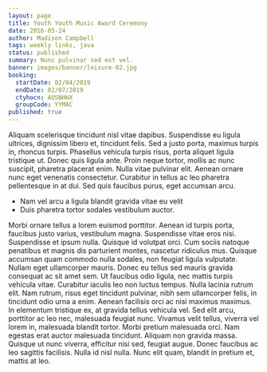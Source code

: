 ```yaml
---
layout: page
title: Youth Youth Music Award Ceremony
date: 2016-05-24
author: Madison Campbell
tags: weekly links, java
status: published
summary: Nunc pulvinar sed est vel.
banner: images/banner/leisure-02.jpg
booking:
  startDate: 02/04/2019
  endDate: 02/07/2019
  ctyhocn: AUSNHHX
  groupCode: YYMAC
published: true
---
```

Aliquam scelerisque tincidunt nisl vitae dapibus. Suspendisse eu ligula ultrices, dignissim libero et, tincidunt felis. Sed a justo porta, maximus turpis in, rhoncus turpis. Phasellus vehicula turpis risus, porta aliquet ligula tristique ut. Donec quis ligula ante. Proin neque tortor, mollis ac nunc suscipit, pharetra placerat enim. Nulla vitae pulvinar elit. Aenean ornare nunc eget venenatis consectetur. Curabitur in tellus ac leo pharetra pellentesque in at dui. Sed quis faucibus purus, eget accumsan arcu.

* Nam vel arcu a ligula blandit gravida vitae eu velit
* Duis pharetra tortor sodales vestibulum auctor.

Morbi ornare tellus a lorem euismod porttitor. Aenean id turpis porta, faucibus justo varius, vestibulum magna. Suspendisse vitae eros nisi. Suspendisse et ipsum nulla. Quisque id volutpat orci. Cum sociis natoque penatibus et magnis dis parturient montes, nascetur ridiculus mus. Quisque accumsan quam commodo nulla sodales, non feugiat ligula vulputate. Nullam eget ullamcorper mauris. Donec eu tellus sed mauris gravida consequat ac sit amet sem. Ut faucibus odio ligula, nec mattis turpis vehicula vitae. Curabitur iaculis leo non luctus tempus. Nulla lacinia rutrum elit.
Nam rutrum, risus eget tincidunt pulvinar, nibh sem ullamcorper felis, in tincidunt odio urna a enim. Aenean facilisis orci ac nisi maximus maximus. In elementum tristique ex, at gravida tellus vehicula vel. Sed elit arcu, porttitor ac leo nec, malesuada feugiat nunc. Vivamus velit tellus, viverra vel lorem in, malesuada blandit tortor. Morbi pretium malesuada orci. Nam egestas erat auctor malesuada tincidunt. Aliquam non gravida massa. Quisque ut nunc viverra, efficitur nisi sed, feugiat augue. Donec faucibus ac leo sagittis facilisis. Nulla id nisl nulla. Nunc elit quam, blandit in pretium et, mattis at leo.

